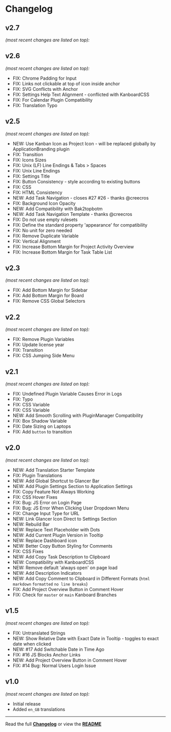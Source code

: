 # Changelog


## v2.7

_(most recent changes are listed on top):_



## v2.6

_(most recent changes are listed on top):_
- FIX: Chrome Padding for Input
- FIX: Links not clickable at top of icon inside anchor
- FIX: SVG Conflicts with Anchor
- FIX: Settings Help Text Alignment - conflicted with KanboardCSS
- FIX: For Calendar Plugin Compatibility
- FIX: Translation Typo


## v2.5

_(most recent changes are listed on top):_
- NEW: Use Kanban Icon as Project Icon - will be replaced globally by ApplicationBranding plugin
- FIX: Transition
- FIX: Icons Sizes
- FIX: Unix (LF) Line Endings & Tabs > Spaces
- FIX: Unix Line Endings
- FIX: Settings Title
- FIX: Button Consistency - style according to existing buttons
- FIX: CSS
- FIX: HTML Consistency
- NEW: Add Task Navigation - closes #27 #26 - thanks @creecros
- FIX: Background Icon Opacity
- NEW: Add Compatibility with Bak2topbotm
- NEW: Add Task Navigation Template - thanks @creecros
- FIX: Do not use empty rulesets
- FIX: Define the standard property 'appearance' for compatibility
- FIX: No unit for zero needed
- FIX: Remove Duplicate Variable
- FIX: Vertical Alignment
- FIX: Increase Bottom Margin for Project Activity Overview
- FIX: Increase Bottom Margin for Task Table List


## v2.3

_(most recent changes are listed on top):_
- FIX: Add Bottom Margin for Sidebar
- FIX: Add Bottom Margin for Board
- FIX: Remove CSS Global Selectors


## v2.2

_(most recent changes are listed on top):_
- FIX: Remove Plugin Variables
- FIX: Update license year
- FIX: Transition
- FIX: CSS Jumping Side Menu


## v2.1

_(most recent changes are listed on top):_
- FIX: Undefined Plugin Variable Causes Error in Logs
- FIX: Typo
- FIX: CSS Variable
- FIX: CSS Variable
- NEW: Add Smooth Scrolling with PluginManager Compatibility
- FIX: Box Shadow Variable
- FIX: Date Sizing on Laptops
- FIX: Add `button` to transition


## v2.0

_(most recent changes are listed on top):_
- NEW: Add Translation Starter Template
- FIX: Plugin Translations
- NEW: Add Global Shortcut to Glancer Bar
- NEW: Add Plugin Settings Section to Application Settings
- FIX: Copy Feature Not Always Working
- FIX: CSS Hover Fixes
- FIX: Bug: JS Error on Login Page
- FIX: Bug: JS Error When Clicking User Dropdown Menu
- FIX: Change Input Type for URL
- NEW: Link Glancer Icon Direct to Settings Section
- NEW: Rebuild Bar
- NEW: Replace Text Placeholder with Dots
- NEW: Add Current Plugin Version in Tooltip
- NEW: Replace Dashboard icon
- NEW: Better Copy Button Styling for Comments
- FIX: CSS Fixes
- NEW: Add Copy Task Description to Clipboard
- NEW: Compatibility with KanboardCSS
- NEW: Remove default 'always open' on page load
- NEW: Add Description Indicators
- NEW: Add Copy Comment to Clipboard in Different Formats (`html` `markdown` `formatted` `no line breaks`)
- FIX: Add Project Overview Button in Comment Hover
- FIX: Check for `master` or `main` Kanboard Branches


## v1.5

_(most recent changes are listed on top):_
- FIX: Untranslated Strings
- NEW: Show Relative Date with Exact Date in Tooltip - toggles to exact date when clicked
- NEW: #17 Add Switchable Date in Time Ago
- FIX: #16 JS Blocks Anchor Links
- NEW: Add Project Overview Button in Comment Hover
- FIX: #14 Bug: Normal Users Login Issue


## v1.0

_(most recent changes are listed on top):_
- Initial release
- Added `en_GB` translations

---

Read the full [**Changelog**](../master/changelog.md "See changes") or view the [**README**](../master/README.md "View README")
